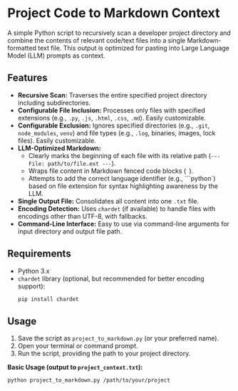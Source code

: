 # Project Code to Markdown Context

A simple Python script to recursively scan a developer project directory and combine the contents of relevant code/text files into a single Markdown-formatted text file. This output is optimized for pasting into Large Language Model (LLM) prompts as context.

## Features

* **Recursive Scan:** Traverses the entire specified project directory including subdirectories.
* **Configurable File Inclusion:** Processes only files with specified extensions (e.g., `.py`, `.js`, `.html`, `.css`, `.md`). Easily customizable.
* **Configurable Exclusion:** Ignores specified directories (e.g., `.git`, `node_modules`, `venv`) and file types (e.g., `.log`, binaries, images, lock files). Easily customizable.
* **LLM-Optimized Markdown:**
    * Clearly marks the beginning of each file with its relative path (`--- File: path/to/file.ext ---`).
    * Wraps file content in Markdown fenced code blocks (``` ```).
    * Attempts to add the correct language identifier (e.g., ```python`) based on file extension for syntax highlighting awareness by the LLM.
* **Single Output File:** Consolidates all content into one `.txt` file.
* **Encoding Detection:** Uses `chardet` (if available) to handle files with encodings other than UTF-8, with fallbacks.
* **Command-Line Interface:** Easy to use via command-line arguments for input directory and output file path.

## Requirements

* Python 3.x
* `chardet` library (optional, but recommended for better encoding support):
    ```bash
    pip install chardet
    ```

## Usage

1.  Save the script as `project_to_markdown.py` (or your preferred name).
2.  Open your terminal or command prompt.
3.  Run the script, providing the path to your project directory.

**Basic Usage (output to `project_context.txt`):**

```bash
python project_to_markdown.py /path/to/your/project
